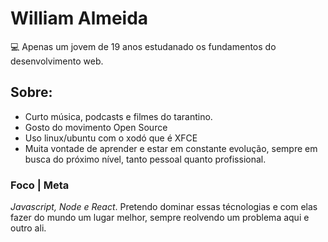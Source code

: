 # William Almeida

:computer: Apenas um jovem de 19 anos estudanado os fundamentos do desenvolvimento web.

## Sobre:
- Curto música, podcasts e filmes do tarantino. 
- Gosto do movimento Open Source
- Uso linux/ubuntu com o xodó que é XFCE
- Muita vontade de aprender e estar em constante evolução, sempre em busca do próximo nível, tanto pessoal quanto profissional.

### Foco | Meta
*Javascript, Node e React*. Pretendo dominar essas técnologias e com elas fazer do mundo um lugar melhor, sempre reolvendo um problema aqui e outro ali.